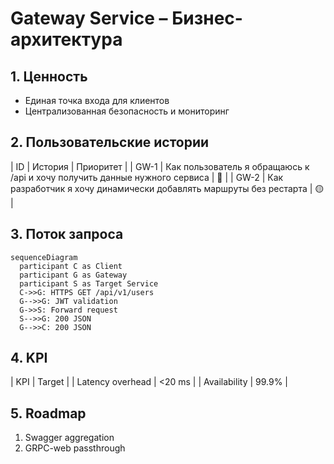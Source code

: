 # Gateway Service – Бизнес-архитектура

## 1. Ценность
- Единая точка входа для клиентов
- Централизованная безопасность и мониторинг

## 2. Пользовательские истории
| ID | История | Приоритет |
| GW-1 | Как пользователь я обращаюсь к /api и хочу получить данные нужного сервиса | 🔴 |
| GW-2 | Как разработчик я хочу динамически добавлять маршруты без рестарта | 🟡 |

## 3. Поток запроса
```mermaid
sequenceDiagram
  participant C as Client
  participant G as Gateway
  participant S as Target Service
  C->>G: HTTPS GET /api/v1/users
  G-->>G: JWT validation
  G->>S: Forward request
  S-->>G: 200 JSON
  G-->>C: 200 JSON
```

## 4. KPI
| KPI | Target |
| Latency overhead | <20 ms |
| Availability | 99.9% |

## 5. Roadmap
1. Swagger aggregation
2. GRPC-web passthrough 